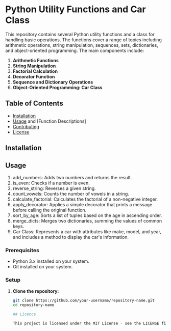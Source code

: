 # Python Utility Functions and Car Class

This repository contains several Python utility functions and a class for handling basic operations. The functions cover a range of topics including arithmetic operations, string manipulation, sequences, sets, dictionaries, and object-oriented programming. The main components include:

1. **Arithmetic Functions**
2. **String Manipulation**
3. **Factorial Calculation**
4. **Decorator Function**
5. **Sequence and Dictionary Operations**
6. **Object-Oriented Programming: Car Class**

## Table of Contents

- [Installation](#installation)
- [Usage](#usage) and [Function Descriptions]
- [Contributing](#contributing)
- [License](#license)

## Installation

## Usage

1. add_numbers: Adds two numbers and returns the result.
2. is_even: Checks if a number is even.
3. reverse_string: Reverses a given string.
4. count_vowels: Counts the number of vowels in a string.
5. calculate_factorial: Calculates the factorial of a non-negative integer.
6. apply_decorator: Applies a simple decorator that prints a message before calling the original function.
7. sort_by_age: Sorts a list of tuples based on the age in ascending order.
8. merge_dicts: Merges two dictionaries, summing the values of common keys.
9. Car Class: Represents a car with attributes like make, model, and year, and includes a method to display the car's information.



### Prerequisites

- Python 3.x installed on your system.
- Git installed on your system.

### Setup

1. **Clone the repository:**

   ```bash
   git clone https://github.com/your-username/repository-name.git
   cd repository-name

   ## Licence

   This project is licensed under the MIT License - see the LICENSE file for details.
